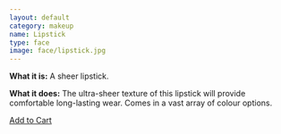 ```yaml
---
layout: default
category: makeup
name: Lipstick
type: face
image: face/lipstick.jpg
---
```



**What it is:**
A sheer lipstick.

**What it does:**
The ultra-sheer texture of this lipstick will provide comfortable long-lasting wear. Comes in a vast array of colour options.

<a class="milli btn" href="{{site.baseurl}}/cart">Add to Cart</a>

